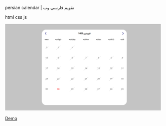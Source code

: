 persian calendar | تقویم فارسی وب

html css js

![demo](https://raw.githubusercontent.com/zahedi-dev/persian-calendar/main/p_calendar.png)

[Demo](https://zahedi-dev.github.io/persian-calendar)
